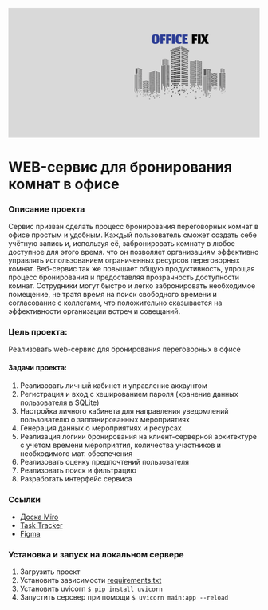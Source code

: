 ![logo](https://github.com/al1vel/itproject/blob/master/templates/static/фон.png)
# WEB-сервис для бронирования комнат в офисе

### Описание проекта
Сервис призван сделать процесс бронирования переговорных комнат в офисе простым и удобным. Каждый пользователь сможет создать себе учётную запись и, используя её, забронировать комнату в любое доступное для этого время. что он позволяет организациям эффективно управлять использованием ограниченных ресурсов переговорных комнат. 
Веб-сервис так же повышает общую продуктивность, упрощая процесс бронирования и предоставляя прозрачность доступности комнат. Сотрудники могут быстро и легко забронировать необходимое помещение, не тратя время на поиск свободного времени и согласование с коллегами, что положительно сказывается на эффективности организации встреч и совещаний.

### Цель проекта:
Pеализовать web-сервис для бронирования переговорных в офисе
#### Задачи проекта:
1. Pеализовать личный кабинет и управление аккаунтом
2. Регистрация и вход с хешированием пароля (хранение данных пользователя в SQLite)
3. Настройка личного кабинета для направления уведомлений пользователю о запланированных мероприятиях
4. Генерация данных о мероприятиях и ресурсах
5. Реализация логики бронирования на клиент-серверной архитектуре с учетом времени мероприятия, количества участников и необходимого мат. обеспечения
6. Реализовать оценку предпочтений пользователя
7. Реализовать поиск и фильтрацию
8. Разработать интерфейс сервиса

### Ссылки
- [Доска Miro](https://miro.com/app/board/uXjVNp2awoM=/)
- [Task Tracker](https://app.todoist.com/app/project/it-project-6V6xhPQph5Wqc943)
- [Figma](https://www.figma.com/file/2WGqAwtLm8SaBx8QjLRFnt/Untitled?type=design&node-id=0-1&mode=design&t=YgY5JJq0of30jkLx-0)

### Установка и запуск на локальном сервере
1. Загрузить проект
2. Установить зависимости [requirements.txt](https://github.com/al1vel/itproject/blob/master/requirements.txt)
3. Установить uvicorn ```$ pip install uvicorn```
4. Запустить серсвер при помощи ```$ uvicorn main:app --reload```
